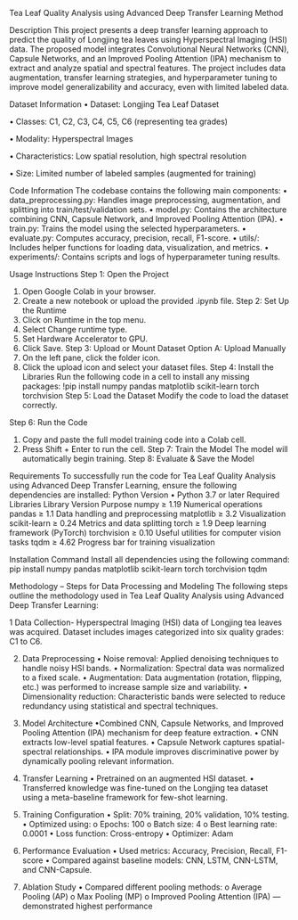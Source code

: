 Tea Leaf Quality Analysis using Advanced Deep Transfer Learning Method


Description
This project presents a deep transfer learning approach to predict the quality of Longjing tea leaves using Hyperspectral Imaging (HSI) data. The proposed model integrates Convolutional Neural Networks (CNN), Capsule Networks, and an Improved Pooling Attention (IPA) mechanism to extract and analyze spatial and spectral features. The project includes data augmentation, transfer learning strategies, and hyperparameter tuning to improve model generalizability and accuracy, even with limited labeled data.

Dataset Information
•	Dataset: Longjing Tea Leaf Dataset

•	Classes: C1, C2, C3, C4, C5, C6 (representing tea grades)

•	Modality: Hyperspectral Images

•	Characteristics: Low spatial resolution, high spectral resolution

•	Size: Limited number of labeled samples (augmented for training)

Code Information
The codebase contains the following main components:
•	data_preprocessing.py: Handles image preprocessing, augmentation, and splitting into train/test/validation sets.
•	model.py: Contains the architecture combining CNN, Capsule Network, and Improved Pooling Attention (IPA).
•	train.py: Trains the model using the selected hyperparameters.
•	evaluate.py: Computes accuracy, precision, recall, F1-score.
•	utils/: Includes helper functions for loading data, visualization, and metrics.
•	experiments/: Contains scripts and logs of hyperparameter tuning results.

Usage Instructions 
Step 1: Open the Project
1.	Open Google Colab in your browser.
2.	Create a new notebook or upload the provided .ipynb file.
Step 2: Set Up the Runtime
1.	Click on Runtime in the top menu.
2.	Select Change runtime type.
3.	Set Hardware Accelerator to GPU.
4.	Click Save.
Step 3: Upload or Mount Dataset
Option A: Upload Manually
1.	On the left pane, click the folder icon.
2.	Click the upload icon and select your dataset files.
Step 4: Install the Libraries 
Run the following code in a cell to install any missing packages:
!pip install numpy pandas matplotlib scikit-learn torch torchvision
Step 5: Load the Dataset
Modify the code to load the dataset correctly. 

Step 6: Run the Code
1.	Copy and paste the full model training code into a Colab cell.
2.	Press Shift + Enter to run the cell.
Step 7: Train the Model
The model will automatically begin training. 
Step 8: Evaluate & Save the Model

Requirements
To successfully run the code for Tea Leaf Quality Analysis using Advanced Deep Transfer Learning, ensure the following dependencies are installed:
Python Version
•	Python 3.7 or later
Required Libraries
Library	Version	Purpose
numpy	≥ 1.19	Numerical operations
pandas	≥ 1.1	Data handling and preprocessing
matplotlib	≥ 3.2	Visualization
scikit-learn	≥ 0.24	Metrics and data splitting
torch	≥ 1.9	Deep learning framework (PyTorch)
torchvision	≥ 0.10	Useful utilities for computer vision tasks
tqdm	≥ 4.62	Progress bar for training visualization

Installation Command
Install all dependencies using the following command:
pip install numpy pandas matplotlib scikit-learn torch torchvision tqdm

Methodology – Steps for Data Processing and Modeling
The following steps outline the methodology used in Tea Leaf Quality Analysis using Advanced Deep Transfer Learning:

1 Data Collection- Hyperspectral Imaging (HSI) data of Longjing tea leaves was acquired. Dataset includes images categorized into six quality grades: C1 to C6.

2. Data Preprocessing
•	Noise removal: Applied denoising techniques to handle noisy HSI bands.
•	Normalization: Spectral data was normalized to a fixed scale.
•	Augmentation: Data augmentation (rotation, flipping, etc.) was performed to increase sample size and variability.
•	Dimensionality reduction: Characteristic bands were selected to reduce redundancy using statistical and spectral techniques.

3. Model Architecture
•Combined CNN, Capsule Networks, and Improved Pooling Attention (IPA) mechanism for deep feature extraction.
•	CNN extracts low-level spatial features.
•	Capsule Network captures spatial-spectral relationships.
•	IPA module improves discriminative power by dynamically pooling relevant information.

4. Transfer Learning
•	Pretrained on an augmented HSI dataset.
•	Transferred knowledge was fine-tuned on the Longjing tea dataset using a meta-baseline framework for few-shot learning.

5. Training Configuration
•	Split: 70% training, 20% validation, 10% testing.
•	Optimized using:
o	Epochs: 100
o	Batch size: 4
o	Best learning rate: 0.0001
•	Loss function: Cross-entropy
•	Optimizer: Adam

6. Performance Evaluation
•	Used metrics: Accuracy, Precision, Recall, F1-score
•	Compared against baseline models: CNN, LSTM, CNN-LSTM, and CNN-Capsule.

7. Ablation Study
•	Compared different pooling methods:
o	Average Pooling (AP)
o	Max Pooling (MP)
o	Improved Pooling Attention (IPA) — demonstrated highest performance
